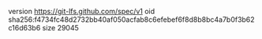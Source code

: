 version https://git-lfs.github.com/spec/v1
oid sha256:f4734fc48d2732bb40af050acfab8c6efebef6f8d8b8bc4a7b0f3b62c16d63b6
size 29045
